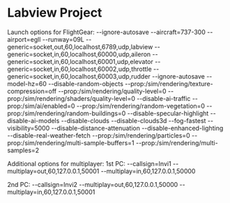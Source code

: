 # Labview Project

Launch options for FlightGear:
--ignore-autosave --aircraft=737-300 --airport=egll --runway=09L --generic=socket,out,60,localhost,6789,udp,labview --generic=socket,in,60,localhost,60000,udp,aileron --generic=socket,in,60,localhost,60001,udp,elevator --generic=socket,in,60,localhost,60002,udp,throttle --generic=socket,in,60,localhost,60003,udp,rudder --ignore-autosave --model-hz=60 --disable-random-objects --prop:/sim/rendering/texture-compression=off --prop:/sim/rendering/quality-level=0 --prop:/sim/rendering/shaders/quality-level=0 --disable-ai-traffic --prop:/sim/ai/enabled=0 --prop:/sim/rendering/random-vegetation=0 --prop:/sim/rendering/random-buildings=0 --disable-specular-highlight --disable-ai-models --disable-clouds --disable-clouds3d --fog-fastest --visibility=5000 --disable-distance-attenuation --disable-enhanced-lighting --disable-real-weather-fetch --prop:/sim/rendering/particles=0 --prop:/sim/rendering/multi-sample-buffers=1 --prop:/sim/rendering/multi-samples=2

Additional options for multiplayer:
1st PC:
--callsign=Invi1 --multiplay=out,60,127.0.0.1,50001 --multiplay=in,60,127.0.0.1,50000

2nd PC:
--callsign=Invi2 --multiplay=out,60,127.0.0.1,50000 --multiplay=in,60,127.0.0.1,50001
